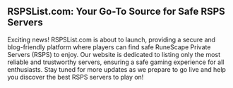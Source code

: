## RSPSList.com: Your Go-To Source for Safe RSPS Servers

Exciting news! RSPSList.com is about to launch, providing a secure and blog-friendly platform where players can find safe RuneScape Private Servers (RSPS) to enjoy. Our website is dedicated to listing only the most reliable and trustworthy servers, ensuring a safe gaming experience for all enthusiasts. Stay tuned for more updates as we prepare to go live and help you discover the best RSPS servers to play on!
